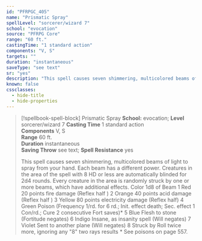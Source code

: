 ```yaml
---
id: "PFRPGC_405"
name: "Prismatic Spray"
spellLevel: "sorcerer/wizard 7"
school: "evocation"
source: "PFRPG Core"
range: "60 ft."
castingTime: "1 standard action"
components: "V, S"
targets: ""
duration: "instantaneous"
saveType: "see text"
sr: "yes"
description: "This spell causes seven shimmering, multicolored beams of light to spray from your hand. Each beam has a different power. Creatures in the area of the spell with 8 HD or less are automatically blinded for 2d4 rounds. Every creature in the area is randomly struck by one or more beams, which have additional effects. Color 1d8 of Beam 1 Red 20 points fire damage (Reflex half ) 2 Orange 40 points acid damage (Reflex half ) 3 Yellow 80 points electricity damage (Reflex half) 4 Green Poison (Frequency 1/rd. for 6 rd.; Init. effect death; Sec. effect 1 Con/rd.; Cure 2 consecutive Fort saves)* 5 Blue Flesh to stone (Fortitude negates) 6 Indigo Insane, as insanity spell (Will negates) 7 Violet Sent to another plane (Will negates) 8 Struck by Roll twice more, ignoring any \"8\" two rays results * See poisons on page 557."
known: false
cssclasses:
  - hide-title
  - hide-properties
---
```


> [!spellbook-spell-block] Prismatic Spray
> **School:** evocation; **Level** sorcerer/wizard 7
> **Casting Time** 1 standard action  
> **Components** V, S  
> **Range** 60 ft.  
> **Duration** instantaneous  
> **Saving Throw** see text; **Spell Resistance** yes
> 
> This spell causes seven shimmering, multicolored beams of light to spray from your hand. Each beam has a different power. Creatures in the area of the spell with 8 HD or less are automatically blinded for 2d4 rounds. Every creature in the area is randomly struck by one or more beams, which have additional effects. Color 1d8 of Beam 1 Red 20 points fire damage (Reflex half ) 2 Orange 40 points acid damage (Reflex half ) 3 Yellow 80 points electricity damage (Reflex half) 4 Green Poison (Frequency 1/rd. for 6 rd.; Init. effect death; Sec. effect 1 Con/rd.; Cure 2 consecutive Fort saves)* 5 Blue Flesh to stone (Fortitude negates) 6 Indigo Insane, as insanity spell (Will negates) 7 Violet Sent to another plane (Will negates) 8 Struck by Roll twice more, ignoring any "8" two rays results * See poisons on page 557.